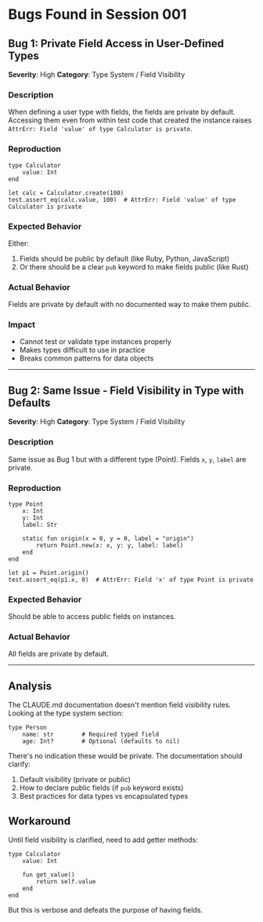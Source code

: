 # Bugs Found in Session 001

## Bug 1: Private Field Access in User-Defined Types

**Severity**: High
**Category**: Type System / Field Visibility

### Description
When defining a user type with fields, the fields are private by default. Accessing them even from within test code that created the instance raises `AttrErr: Field 'value' of type Calculator is private`.

### Reproduction
```quest
type Calculator
    value: Int
end

let calc = Calculator.create(100)
test.assert_eq(calc.value, 100)  # AttrErr: Field 'value' of type Calculator is private
```

### Expected Behavior
Either:
1. Fields should be public by default (like Ruby, Python, JavaScript)
2. Or there should be a clear `pub` keyword to make fields public (like Rust)

### Actual Behavior
Fields are private by default with no documented way to make them public.

### Impact
- Cannot test or validate type instances properly
- Makes types difficult to use in practice
- Breaks common patterns for data objects

---

## Bug 2: Same Issue - Field Visibility in Type with Defaults

**Severity**: High
**Category**: Type System / Field Visibility

### Description
Same issue as Bug 1 but with a different type (Point). Fields `x`, `y`, `label` are private.

### Reproduction
```quest
type Point
    x: Int
    y: Int
    label: Str

    static fun origin(x = 0, y = 0, label = "origin")
        return Point.new(x: x, y: y, label: label)
    end
end

let p1 = Point.origin()
test.assert_eq(p1.x, 0)  # AttrErr: Field 'x' of type Point is private
```

### Expected Behavior
Should be able to access public fields on instances.

### Actual Behavior
All fields are private by default.

---

## Analysis

The CLAUDE.md documentation doesn't mention field visibility rules. Looking at the type system section:

```quest
type Person
    name: str        # Required typed field
    age: Int?        # Optional (defaults to nil)
```

There's no indication these would be private. The documentation should clarify:
1. Default visibility (private or public)
2. How to declare public fields (if `pub` keyword exists)
3. Best practices for data types vs encapsulated types

## Workaround

Until field visibility is clarified, need to add getter methods:

```quest
type Calculator
    value: Int

    fun get_value()
        return self.value
    end
end
```

But this is verbose and defeats the purpose of having fields.
